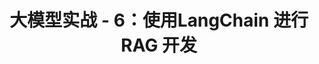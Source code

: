 ---
layout: post
title: 大模型实战 - 6：使用LangChain 进行RAG 开发
categories: 人工智能与大模型
tags: ollama 大模型 提示词 LangChain RAG 知识库 
---
